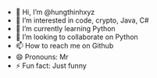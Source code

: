 - 👋 Hi, I’m @hungthinhxyz
- 👀 I’m interested in code, crypto, Java, C#
- 🌱 I’m currently learning Python
- 💞️ I’m looking to collaborate on Python
- 📫 How to reach me on Github
- 😄 Pronouns: Mr
- ⚡ Fun fact: Just funny

<!---
hungthinhxyz/hungthinhxyz is a ✨ special ✨ repository because its `README.md` (this file) appears on your GitHub profile.
You can click the Preview link to take a look at your changes.
--->
